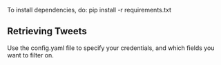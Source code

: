 To install dependencies, do:
pip install -r requirements.txt

## Retrieving Tweets
Use the config.yaml file to specify your credentials, and which fields you want to filter on.
